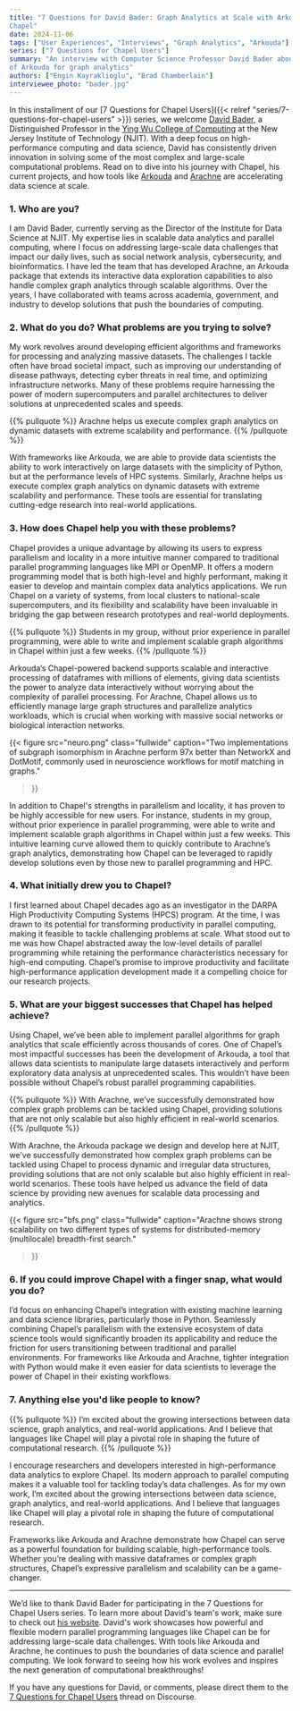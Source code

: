 ```yaml
---
title: "7 Questions for David Bader: Graph Analytics at Scale with Arkouda and
Chapel"
date: 2024-11-06
tags: ["User Experiences", "Interviews", "Graph Analytics", "Arkouda"]
series: ["7 Questions for Chapel Users"]
summary: "An interview with Computer Science Professor David Bader about his use
of Arkouda for graph analytics"
authors: ["Engin Kayraklioglu", "Brad Chamberlain"]
interviewee_photo: "bader.jpg"
---
```


In this installment of our [7 Questions for Chapel
Users]({{< relref "series/7-questions-for-chapel-users" >}})
series, we welcome [David Bader](https://davidbader.net/), a Distinguished
Professor in the [Ying Wu College of Computing](https://computing.njit.edu/) at
the New Jersey Institute of Technology (NJIT). With a deep focus on
high-performance computing and data science, David has consistently driven
innovation in solving some of the most complex and large-scale computational
problems. Read on to dive into his journey with Chapel, his current projects,
and how tools like [Arkouda](https://arkouda-www.github.io/) and
[Arachne](https://github.com/Bears-R-Us/arkouda-njit/blob/main/README.md) are
accelerating data science at scale.


### 1. Who are you?

I am David Bader, currently serving as the Director of the Institute for Data
Science at NJIT. My expertise lies in scalable data analytics and parallel
computing, where I focus on addressing large-scale data challenges that impact
our daily lives, such as social network analysis, cybersecurity, and
bioinformatics. I have led the team that has developed Arachne, an Arkouda
package that extends its interactive data exploration capabilities to also
handle complex graph analytics through scalable algorithms. Over the years, I
have collaborated with teams across academia, government, and industry to
develop solutions that push the boundaries of computing.

### 2. What do you do? What problems are you trying to solve?

My work revolves around developing efficient algorithms and frameworks for
processing and analyzing massive datasets. The challenges I tackle often have
broad societal impact, such as improving our understanding of disease pathways,
detecting cyber threats in real time, and optimizing infrastructure networks.
Many of these problems require harnessing the power of modern supercomputers and
parallel architectures to deliver solutions at unprecedented scales and speeds.

<!--The challenges I tackle often have-->
<!--broad societal impact, such as improving our understanding of disease pathways,-->
<!--detecting cyber threats in real time, and optimizing infrastructure networks.-->

{{% pullquote %}}
Arachne helps us execute complex graph analytics on dynamic datasets with
extreme scalability and performance. 
{{% /pullquote %}}

With frameworks like Arkouda, we are able to provide data scientists the ability
to work interactively on large datasets with the simplicity of Python, but at
the performance levels of HPC systems. Similarly, Arachne helps us execute
complex graph analytics on dynamic datasets with extreme scalability and
performance. These tools are essential for translating cutting-edge research
into real-world applications.


### 3. How does Chapel help you with these problems?


Chapel provides a unique advantage by allowing its users to express parallelism
and locality in a more intuitive manner compared to traditional parallel
programming languages like MPI or OpenMP. It offers a modern programming model
that is both high-level and highly performant, making it easier to develop and
maintain complex data analytics applications. We run Chapel on a variety of
systems, from local clusters to national-scale supercomputers, and its
flexibility and scalability have been invaluable in bridging the gap between
research prototypes and real-world deployments.

{{% pullquote %}}
Students in my group, without prior experience in parallel programming, were
able to write and implement scalable graph algorithms in Chapel within just a
few weeks.
{{% /pullquote %}}

Arkouda’s Chapel-powered backend supports scalable and interactive processing of
dataframes with millions of elements, giving data scientists the power to
analyze data interactively without worrying about the complexity of parallel
processing. For Arachne, Chapel allows us to efficiently manage large graph
structures and parallelize analytics workloads, which is crucial when working
with massive social networks or biological interaction networks.

{{< figure src="neuro.png" class="fullwide"
    caption="Two implementations of subgraph isomorphism in Arachne perform 97x better than NetworkX and DotMotif, commonly used in neuroscience workflows for motif matching in graphs."
>}}

In addition to Chapel's strengths in parallelism and locality, it has proven to
be highly accessible for new users. For instance, students in my group, without
prior experience in parallel programming, were able to write and implement
scalable graph algorithms in Chapel within just a few weeks. This intuitive
learning curve allowed them to quickly contribute to Arachne’s graph analytics,
demonstrating how Chapel can be leveraged to rapidly develop solutions even by
those new to parallel programming and HPC.

### 4. What initially drew you to Chapel?

I first learned about Chapel decades ago as an investigator in the DARPA High
Productivity Computing Systems (HPCS) program. At the time, I was drawn to its
potential for transforming productivity in parallel computing, making it
feasible to tackle challenging problems at scale. What stood out to me was how
Chapel abstracted away the low-level details of parallel programming while
retaining the performance characteristics necessary for high-end computing.
Chapel’s promise to improve productivity and facilitate high-performance
application development made it a compelling choice for our research projects.

### 5. What are your biggest successes that Chapel has helped achieve?

Using Chapel, we’ve been able to implement parallel algorithms for graph
analytics that scale efficiently across thousands of cores. One of Chapel’s most
impactful successes has been the development of Arkouda, a tool that allows data
scientists to manipulate large datasets interactively and perform exploratory
data analysis at unprecedented scales. This wouldn’t have been possible without
Chapel’s robust parallel programming capabilities.

{{% pullquote %}}
With Arachne, we’ve successfully demonstrated how complex graph problems can be
tackled using Chapel, providing solutions that are not only scalable but also
highly efficient in real-world scenarios.
{{% /pullquote %}}

With Arachne, the Arkouda package we design and develop here at NJIT, we’ve
successfully demonstrated how complex graph problems can be tackled using Chapel
to process dynamic and irregular data structures, providing solutions that are
not only scalable but also highly efficient in real-world scenarios. These tools
have helped us advance the field of data science by providing new avenues for
scalable data processing and analytics.

{{< figure src="bfs.png" class="fullwide"
    caption="Arachne shows strong scalability on two different types of systems for distributed-memory (multilocale) breadth-first search."
>}}



### 6. If you could improve Chapel with a finger snap, what would you do?

I’d focus on enhancing Chapel’s integration with existing machine learning and
data science libraries, particularly those in Python. Seamlessly combining
Chapel’s parallelism with the extensive ecosystem of data science tools would
significantly broaden its applicability and reduce the friction for users
transitioning between traditional and parallel environments. For frameworks like
Arkouda and Arachne, tighter integration with Python would make it even easier
for data scientists to leverage the power of Chapel in their existing workflows.

### 7. Anything else you'd like people to know?

{{% pullquote %}}
I’m excited about the growing intersections between data science, graph
analytics, and real-world applications. And I believe that languages like
Chapel will play a pivotal role in shaping the future of computational
research.
{{% /pullquote %}}

I encourage researchers and developers interested in high-performance data
analytics to explore Chapel. Its modern approach to parallel computing makes it
a valuable tool for tackling today’s data challenges. As for my own work, I’m
excited about the growing intersections between data science, graph analytics,
and real-world applications. And I believe that languages like Chapel will play
a pivotal role in shaping the future of computational research.

Frameworks like Arkouda and Arachne demonstrate how Chapel can serve as a
powerful foundation for building scalable, high-performance tools. Whether
you’re dealing with massive dataframes or complex graph structures, Chapel’s
expressive parallelism and scalability can be a game-changer.


---

We’d like to thank David Bader for participating in the 7 Questions for Chapel
Users series. To learn more about David's team's work, make sure to check out
[his website](https://davidbader.net/). David's work showcases how powerful and
flexible modern parallel programming languages like Chapel can be for addressing
large-scale data challenges. With tools like Arkouda and Arachne, he continues
to push the boundaries of data science and parallel computing. We look forward
to seeing how his work evolves and inspires the next generation of computational
breakthroughs!

If you have any questions for David, or comments, please direct them to the [7
Questions for Chapel
Users](https://chapel.discourse.group/t/7-questions-for-chapel-users-series-questions-comments/37200)
thread on Discourse.
